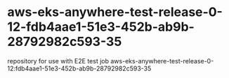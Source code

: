 # aws-eks-anywhere-test-release-0-12-fdb4aae1-51e3-452b-ab9b-28792982c593-35
repository for use with E2E test job aws-eks-anywhere-test-release-0-12:fdb4aae1-51e3-452b-ab9b-28792982c593-35
